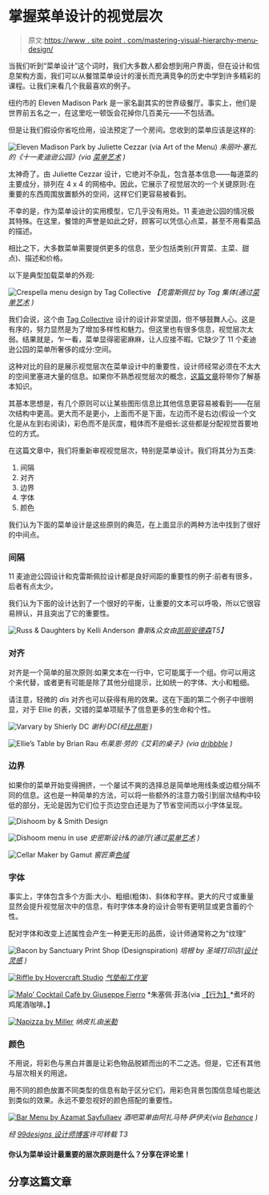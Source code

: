 # 掌握菜单设计的视觉层次

> 原文:[https://www . site point . com/mastering-visual-hierarchy-menu-design/](https://www.sitepoint.com/mastering-visual-hierarchy-menu-design/)

当我们听到“菜单设计”这个词时，我们大多数人都会想到用户界面，但在设计和信息架构方面，我们可以从餐馆菜单设计的漫长而充满竞争的历史中学到许多精彩的课程。让我们来看几个我最喜欢的例子。

纽约市的 Eleven Madison Park 是一家名副其实的世界级餐厅。事实上，他们是世界前五名之一，在这里吃一顿饭会花掉你几百美元——不包括酒。

但是让我们假设你省吃俭用，设法预定了一个房间。您收到的菜单应该是这样的:

![Eleven Madison Park by Juliette Cezzar (via Art of the Menu)](../Images/0976bbe926ff03b63c3fc7cba28b854f.png)
*朱丽叶·塞扎的《十一麦迪逊公园》(via [菜单艺术](http://www.underconsideration.com/artofthemenu/archives/eleven_madison_park.php) )*

太神奇了。由 Juliette Cezzar 设计，它绝对不杂乱，包含基本信息——每道菜的主要成分，排列在 4 x 4 的网格中。因此，它展示了视觉层次的一个关键原则:在重要的东西周围放置额外的空间，这样它们更容易被看到。

不幸的是，作为菜单设计的实用模型，它几乎没有用处。11 麦迪逊公园的情况极其特殊。在这里，餐馆的声誉是如此之好，顾客可以凭信心点菜，甚至不用看菜品的描述。

相比之下，大多数菜单需要提供更多的信息，至少包括类别(开胃菜、主菜、甜点)、描述和价格。

以下是典型加载菜单的外观:

![Crespella menu design by Tag Collective](../Images/e0c5788bca717a8930518b4e3ff64713.png)
*【克雷斯佩拉 by Tag 集体(通过[菜单艺术](http://www.underconsideration.com/artofthemenu/archives/crespella_cafe.php) )*

我们会说，这个由 [Tag Collective](http://www.tag-collective.com/) 设计的设计非常坚固，但不够鼓舞人心。这是有序的，努力显然是为了增加多样性和魅力。但这里也有很多信息，视觉层次太弱。结果就是，乍一看，菜单显得密密麻麻，让人应接不暇。它缺少了 11 个麦迪逊公园的菜单所奢侈的成分:空间。

这种对比的目的是展示视觉层次在菜单设计中的重要性，设计师经常必须在不太大的空间里塞进大量的信息。如果你不熟悉视觉层次的概念，[这篇文章](https://99designs.com/designer-blog/2014/06/09/6-principles-of-visual-hierarchy/)将带你了解基本知识。

其基本思想是，有几个原则可以让某些图形信息比其他信息更容易被看到——在层次结构中更高。更大而不是更小，上面而不是下面，左边而不是右边(假设一个文化是从左到右阅读)，彩色而不是灰度，粗体而不是细长:这些都是分配视觉首要地位的方式。

在这篇文章中，我们将重新审视视觉层次，特别是菜单设计。我们将其分为五类:

1.  间隔
2.  对齐
3.  边界
4.  字体
5.  颜色

我们认为下面的菜单设计是这些原则的典范，在上面显示的两种方法中找到了很好的中间点。

### 间隔

11 麦迪逊公园设计和克雷斯佩拉设计都是良好间距的重要性的例子:前者有很多，后者有点太少。

我们认为下面的设计达到了一个很好的平衡，让重要的文本可以呼吸，所以它很容易辨认，并且突出了它的重要性。

![Russ & Daughters by Kelli Anderson](../Images/12090268c9d2a00ee2ff15e7bd97fc0f.png)
*鲁斯&众女由[凯丽安德森](http://kellianderson.com/blog/2014/05/designing-for-the-new-russ-daughters/)T5】*

### 对齐

对齐是一个简单的层次原则:如果文本在一行中，它可能属于一个组。你可以用这个来代替，或者更有可能是除了其他分组提示，比如统一的字体、大小和粗细。

请注意，轻微的 *dis* 对齐也可以获得有用的效果。这在下面的第二个例子中很明显，对于 Ellie 的表，交错的菜单项赋予了信息更多的生命和个性。

![Varvary by Shierly DC ](../Images/5a27761ef804c96bc7d7332bea7939cc.png)
*谢利·DC(经[比昂斯](https://www.behance.net/gallery/Varvary/1413749) )*

![Ellie’s Table by Brian Rau](../Images/30d409568738059e1dbce6703ad69910.png)
*布莱恩·劳的《艾莉的桌子》(via [dribbble](https://dribbble.com/shots/1300949-Cake-Menu) )*

### 边界

如果你的菜单开始变得拥挤，一个屡试不爽的选择总是简单地用线条或边框分隔不同的信息。这也是一种简单的方法，可以将一些额外的注意力吸引到层次结构中较低的部分，无论是因为它们位于页边空白还是为了节省空间而以小字体呈现。

![Dishoom by & Smith Design ](../Images/e1c6ad064296cda363cd05091dba858d.png)

![Dishoom menu in use ](../Images/cac028b0a2a8236a4101de889e3752a4.png)
*史密斯设计&的迪厅(通过[菜单艺术](http://www.underconsideration.com/artofthemenu/archives/dishoom.php) )*

![Cellar Maker by Gamut](../Images/741ee0626e4cf7b8032ed01c3dfe5c51.png)
*窖匠乘[色域](http://gamutsf.com/)*

### 字体

事实上，字体包含多个方面:大小、粗细(粗体)、斜体和字样。更大的尺寸或重量显然会提升视觉层次中的信息，有时字体本身的设计会带有更明显或更含蓄的个性。

配对字体和改变上述属性会产生一种更无形的品质，设计师通常称之为“纹理”

![Bacon by Sanctuary Print Shop (Designspiration)](../Images/5a51c3e05c62d72ad556c17fd8df8774.png)
*培根 by 圣域打印店([设计灵感](http://designspiration.net/image/3491461143996/) )*

[![Riffle by Hovercraft Studio](../Images/e3c84f74b56b11e7c78402c39be84b73.png)](http://hovercraftstudio.com/project/riffle-nw/)
*[气垫船工作室](http://hovercraftstudio.com/project/riffle-nw/)*

[![Malo’ Cocktail Cafè by Giuseppe Fierro](../Images/1e963a81ecb1a2af93a0ab361352911e.png)](https://www.behance.net/gallery/20658083/Malo-Cocktail-Cafe) 
*朱塞佩·菲洛(via [【行为】](https://www.behance.net/gallery/20658083/Malo-Cocktail-Cafe)*煮坏的鸡尾酒咖啡。】

[![Napizza by Miller](../Images/020b9ba7253e076e73735d4a08ba97b5.png)](http://wearemiller.com/work/napizza-restaurant-brand-identity/) 
*纳皮扎由[米勒](http://wearemiller.com/work/napizza-restaurant-brand-identity/)*

### 颜色

不用说，将彩色与黑白并置是让彩色物品脱颖而出的不二之选。但是，它还有其他与层次相关的用途。

用不同的颜色放置不同类型的信息有助于区分它们，用彩色背景包围信息域也能达到类似的效果。永远不要忽视好的颜色搭配的重要性。

[![Bar Menu by Azamat Sayfullaev](../Images/eeb93f1fe647fe66f898246f68fccf9f.png)](https://www.behance.net/gallery/Bar-menu/513962) 
*酒吧菜单由阿扎马特·萨伊夫(via [Behance](https://www.behance.net/gallery/Bar-menu/513962) )*

*经 [99designs 设计师博客](http://99designs.com/designer-blog/2015/06/16/visual-hierarchy-menu-design/)许可转载 T3*

#### 你认为菜单设计最重要的层次原则是什么？分享在评论里！

## 分享这篇文章
